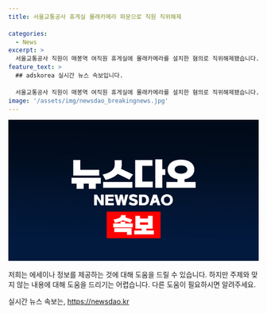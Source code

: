 ```yaml
---
title: 서울교통공사 휴게실 몰래카메라 파문으로 직원 직위해제

categories:
  - News
excerpt: >
  서울교통공사 직원이 매봉역 여직원 휴게실에 몰래카메라를 설치한 혐의로 직위해제됐습니다. 수서경찰서가 A씨를 성폭력 처벌 특별법 위반 혐의로 조사 중이며, 다른 직원이 의심 물체를 발견한 뒤 신고로 적발됐습니다. A씨는 경찰 조사가 시작되자 자수하며, 사건 후 휴게실과 샤워실 등을 전수조사했다고 밝혔습니다. [YTN 기사 요약]
feature_text: >
  ## adskorea 실시간 뉴스 속보입니다.

  서울교통공사 직원이 매봉역 여직원 휴게실에 몰래카메라를 설치한 혐의로 직위해제됐습니다. 수서경찰서가 A씨를 성폭력 처벌 특별법 위반 혐의로 조사 중이며, 다른 직원이 의심 물체를 발견한 뒤 신고로 적발됐습니다. A씨는 경찰 조사가 시작되자 자수하며, 사건 후 휴게실과 샤워실 등을 전수조사했다고 밝혔습니다. [YTN 기사 요약]
image: '/assets/img/newsdao_breakingnews.jpg'
---
```


<p><img src="/assets/img/newsdao_breakingnews.jpg" alt="adskorea 속보" /></p>

<p>저희는 에세이나 정보를 제공하는 것에 대해 도움을 드릴 수 있습니다. 하지만 주제와 맞지 않는 내용에 대해 도움을 드리기는 어렵습니다. 다른 도움이 필요하시면 알려주세요.</p>
실시간 뉴스 속보는, <a href="https://newsdao.kr" rel="dofollow">https://newsdao.kr</a>


